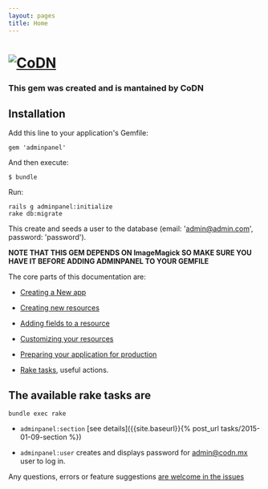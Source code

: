 ```yaml
---
layout: pages
title: Home
---
```

# [![CoDN](http://cl.ly/image/130Q0E153d2G/codn180.png)](http://www.codn.mx "CoDN")

### This gem was created and is mantained by CoDN

## Installation

Add this line to your application's Gemfile:

    gem 'adminpanel'

And then execute:

    $ bundle

Run:

    rails g adminpanel:initialize
    rake db:migrate
This create and seeds a user to the database (email: 'admin@admin.com', password: 'password').

**NOTE THAT THIS GEM DEPENDS ON ImageMagick SO MAKE SURE YOU HAVE IT BEFORE ADDING ADMINPANEL TO YOUR GEMFILE**

The core parts of this documentation are:

* [Creating a New app](https://github.com/codn/adminpanel/wiki/Generator-adminpanel:initialize)

* [Creating new resources](https://github.com/codn/adminpanel/wiki/Generator-adminpanel:resource)

* [Adding fields to a resource](https://github.com/codn/adminpanel/wiki/Generator-adminpanel:migration)

* [Customizing your resources](https://github.com/codn/adminpanel/wiki/Adminpanel::Base-methods)

* [Preparing your application for production](https://github.com/codn/adminpanel/wiki/Generator-adminpanel:dump)

* [Rake tasks](https://github.com/codn/adminpanel/wiki/Rake-tasks-list-and-descriptions), useful actions.


## The available rake tasks are

`bundle exec rake`

* `adminpanel:section` [see details]({{site.baseurl}}{% post_url tasks/2015-01-09-section %})

* `adminpanel:user` creates and displays password for admin@codn.mx user to log in.

Any questions, errors or feature suggestions [are welcome in the issues](https://github.com/codn/adminpanel/issues/new)
